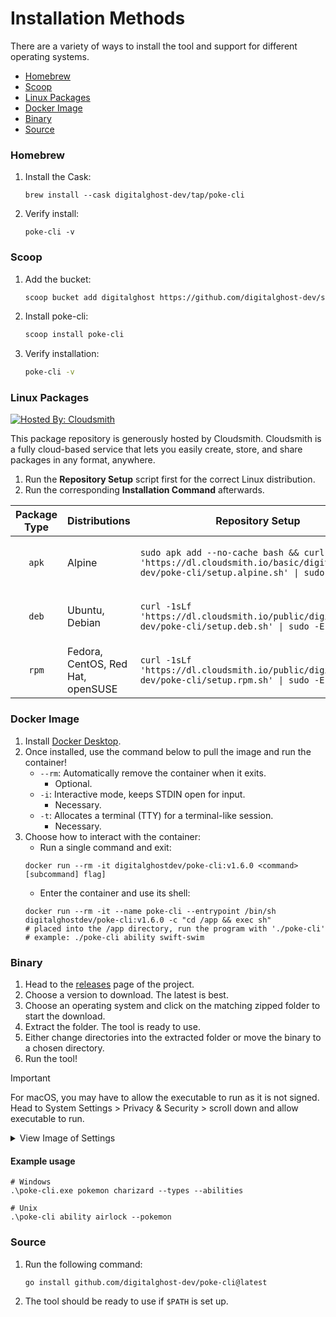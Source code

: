 # Installation Methods
There are a variety of ways to install the tool and support for different operating systems.

* [Homebrew](#homebrew)
* [Scoop](#scoop)
* [Linux Packages](#linux-packages)
* [Docker Image](#docker-image)
* [Binary](#binary)
* [Source](#source)


### Homebrew
1. Install the Cask:
    ```console
    brew install --cask digitalghost-dev/tap/poke-cli
    ````
2. Verify install:
    ```console
    poke-cli -v
    ```

### Scoop
1. Add the bucket:
    ```bash
    scoop bucket add digitalghost https://github.com/digitalghost-dev/scoop-bucket.git
    ```

2. Install poke-cli:
    ```bash
    scoop install poke-cli
    ```

3. Verify installation:
    ```bash
    poke-cli -v
    ```

### Linux Packages
[![Hosted By: Cloudsmith](https://img.shields.io/badge/OSS%20hosting%20by-cloudsmith-blue?logo=cloudsmith&style=flat-square)](https://cloudsmith.com)

This package repository is generously hosted by Cloudsmith.
Cloudsmith is a fully cloud-based service that lets you easily create, store, and share packages in any format, anywhere.

1. Run the **Repository Setup** script first for the correct Linux distribution.
2. Run the corresponding **Installation Command** afterwards.

| Package Type | Distributions                     | Repository Setup                                                                                                                        | Installation Command                         |
|:------------:|-----------------------------------|-----------------------------------------------------------------------------------------------------------------------------------------|----------------------------------------------|
|    `apk`     | Alpine                            | `sudo apk add --no-cache bash && curl -1sLf 'https://dl.cloudsmith.io/basic/digitalghost-dev/poke-cli/setup.alpine.sh' \| sudo -E bash` | `sudo apk add poke-cli=1.6.0 --update-cache` |
|    `deb`     | Ubuntu, Debian                    | `curl -1sLf 'https://dl.cloudsmith.io/public/digitalghost-dev/poke-cli/setup.deb.sh' \| sudo -E bash`                                   | `sudo apt-get install poke-cli=1.6.0`        |
|    `rpm`     | Fedora, CentOS, Red Hat, openSUSE | `curl -1sLf 'https://dl.cloudsmith.io/public/digitalghost-dev/poke-cli/setup.rpm.sh' \| sudo -E bash`                                   | `sudo yum install poke-cli-1.6.0-1`          |

### Docker Image

1. Install [Docker Desktop](https://www.docker.com/products/docker-desktop/).
2. Once installed, use the command below to pull the image and run the container!
    * `--rm`: Automatically remove the container when it exits.
        * Optional.
    * `-i`: Interactive mode, keeps STDIN open for input.
        * Necessary.
    * `-t`: Allocates a terminal (TTY) for a terminal-like session.
        * Necessary.
3. Choose how to interact with the container:
    * Run a single command and exit:
    ```console
    docker run --rm -it digitalghostdev/poke-cli:v1.6.0 <command> [subcommand] flag]
    ```
    * Enter the container and use its shell:
    ```console
    docker run --rm -it --name poke-cli --entrypoint /bin/sh digitalghostdev/poke-cli:v1.6.0 -c "cd /app && exec sh"
   # placed into the /app directory, run the program with './poke-cli'
   # example: ./poke-cli ability swift-swim
    ```

### Binary

1. Head to the [releases](https://github.com/digitalghost-dev/poke-cli/releases) page of the project.
2. Choose a version to download. The latest is best.
3. Choose an operating system and click on the matching zipped folder to start the download.
4. Extract the folder. The tool is ready to use.
5. Either change directories into the extracted folder or move the binary to a chosen directory.
6. Run the tool!

> [!IMPORTANT]
> For macOS, you may have to allow the executable to run as it is not signed. Head to System Settings > Privacy & Security > scroll down and allow executable to run.

<details>

<summary>View Image of Settings</summary>

![settings](https://poke-cli-s3-bucket.s3.us-west-2.amazonaws.com/macos_privacy_settings.png)

</details>


#### Example usage
  ```console
  # Windows
  .\poke-cli.exe pokemon charizard --types --abilities
   
  # Unix
  .\poke-cli ability airlock --pokemon
  ```

### Source

1. Run the following command:
   ```console
   go install github.com/digitalghost-dev/poke-cli@latest
   ```
2. The tool should be ready to use if `$PATH` is set up.
